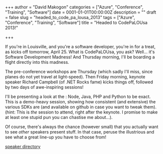 +++
author = "David Makogon"
categories = ["Azure", "Conference", "Training", "Software"]
date = 0001-01-01T00:00:00Z
description = ""
draft = false
slug = "headed_to_code_pa_lousa_2013"
tags = ["Azure", "Conference", "Training", "Software"]
title = "Headed to CodePaLOUsa 2013!"

+++


If you're in Louisville, and you're a software developer, you're in for a treat, as kicks off tomorrow, April 25\. What is CodePaLOUsa, you ask? Well... it's Software Development Madness! And Thursday morning, I'll be boarding a flight directly into this madness. 

The pre-conference workshops are Thursday (which sadly I'll miss, since planes do not yet travel at light-speed). Then Friday morning, keynote speaker Richard Campbell (of .NET Rocks fame) kicks things off, followed by two days of awe-inspiring sessions! 

I'll be presenting a look at the : Node, Java, PHP and Python to be exact. This is a demo-heavy session, showing how consistent (and extensive) the various SDKs are (and available on github in case you want to tweak them). (hint: This is _the_ session to attend, right after the keynote. I promise to make at least one stupid pun you can chastise me about...). 

Of course, there's always the chance (however small) that you actually want to see _other_ speakers present stuff. In that case, peruse the illustrious and see what a great line-up you have to choose from! 

[speaker directory](http://www.codepalousa.com/speakers/speaker-directory)

